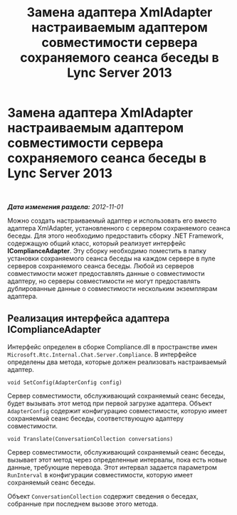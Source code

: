 ﻿---
title: Замена адаптера XmlAdapter настраиваемым адаптером совместимости сервера сохраняемого сеанса беседы в Lync Server 2013
TOCTitle: Замена адаптера XmlAdapter настраиваемым адаптером совместимости сервера сохраняемого сеанса беседы в Lync Server 2013
ms:assetid: 2cb70db2-663f-40a6-abcf-89ea7d4a8b65
ms:mtpsurl: https://technet.microsoft.com/ru-ru/library/JJ680106(v=OCS.15)
ms:contentKeyID: 49887922
ms.date: 05/19/2016
mtps_version: v=OCS.15
ms.translationtype: HT
---

# Замена адаптера XmlAdapter настраиваемым адаптером совместимости сервера сохраняемого сеанса беседы в Lync Server 2013

 

_**Дата изменения раздела:** 2012-11-01_

Можно создать настраиваемый адаптер и использовать его вместо адаптера XmlAdapter, установленного с сервером сохраняемого сеанса беседы. Для этого необходимо предоставить сборку .NET Framework, содержащую общий класс, который реализует интерфейс **IComplianceAdapter**. Эту сборку необходимо поместить в папку установки сохраняемого сеанса беседы на каждом сервере в пуле серверов сохраняемого сеанса беседы. Любой из серверов совместимости может предоставлять данные о совместимости адаптеру, но серверы совместимости не могут предоставлять дублированные данные о совместимости нескольким экземплярам адаптера.

## Реализация интерфейса адаптера IComplianceAdapter

Интерфейс определен в сборке Compliance.dll в пространстве имен `Microsoft.Rtc.Internal.Chat.Server.Compliance`. В интерфейсе определены два метода, которые должен реализовать настраиваемый адаптер.

    void SetConfig(AdapterConfig config)

Сервер совместимости, обслуживающий сохраняемый сеанс беседы, будет вызывать этот метод при первой загрузке адаптера. Объект `AdapterConfig` содержит конфигурацию совместимости, которую имеет сохраняемый сеанс беседы, соответствующую адаптеру совместимости.

    void Translate(ConversationCollection conversations)

Сервер совместимости, обслуживающий сохраняемый сеанс беседы, вызывает этот метод через определенные интервалы, пока есть новые данные, требующие перевода. Этот интервал задается параметром `RunInterval` в конфигурации совместимости, которую имеет сохраняемый сеанс беседы.

Объект `ConversationCollection` содержит сведения о беседах, собранные при последнем вызове этого метода.

